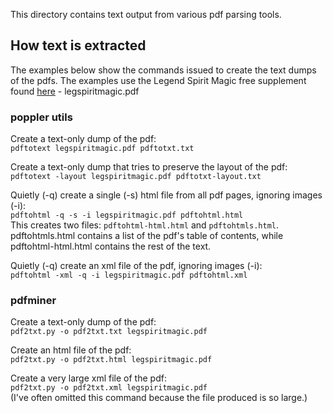 This directory contains text output from various pdf parsing tools.

## How text is extracted

The examples below show the commands issued to create the text dumps of the pdfs. The examples use the Legend Spirit Magic free supplement found [here](http://www.mongoosepublishing.com/pdf/legspiritmagic.pdf) - legspiritmagic.pdf

### poppler utils

Create a text-only dump of the pdf:  
`pdftotext legspiritmagic.pdf pdftotxt.txt`

Create a text-only dump that tries to preserve the layout of the pdf:  
`pdftotext -layout legspiritmagic.pdf pdftotxt-layout.txt`

Quietly (-q) create a single (-s) html file from all pdf pages, ignoring images (-i):  
`pdftohtml -q -s -i legspiritmagic.pdf pdftohtml.html`  
This creates two files: `pdftohtml-html.html` and `pdftohtmls.html`. pdftohtmls.html contains a list of the pdf's table of contents, while pdftohtml-html.html contains the rest of the text.

Quietly (-q) create an xml file of the pdf, ignoring images (-i):  
`pdftohtml -xml -q -i legspiritmagic.pdf pdftohtml.xml`

### pdfminer

Create a text-only dump of the pdf:  
`pdf2txt.py -o pdf2txt.txt legspiritmagic.pdf`

Create an html file of the pdf:  
`pdf2txt.py -o pdf2txt.html legspiritmagic.pdf`

Create a very large xml file of the pdf:  
`pdf2txt.py -o pdf2txt.xml legspiritmagic.pdf`  
(I've often omitted this command because the file produced is so large.)

